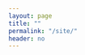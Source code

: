 ```yaml
---
layout: page
title: ""
permalink: "/site/"
header: no
---
```

<script src="../assets/js/jquery.js"></script>
<script src="https://npmcdn.com/csv2geojson@latest/csv2geojson.js"></script>
<script src="../assets/js/papaparse.min.js"></script>


<div class="image"></div>
<div class="title"></div>
<div class="metadata"></div>


<script type="text/javascript">

// jsonify the data in _data and provided
// by ruby (doesn't require reading in any
// new csv data
var sites = {{ site.data.sites | jsonify }};

console.log(sites);

// parsing function
function getUrlVars() {
  var vars = {};
  var parts = window.location.href.replace(/[?&]+([^=&]+)=([^&]*)/gi, function(m,key,value) {
    vars[key] = value;
  });
  return vars;
}

// Using the jQuery library
// grab the sitename from the url argument
var site = getUrlVars()["site"];

var imagestring = "<img src='../images/overviews/" + site + "_overview.png' width='250' height='250'/>"

$('.image').html(imagestring);

// find the index of the the site in the
// jsonified array
index = sites.findIndex(x => x.shortname == site);

console.log(index);

// use the index to subset the array
// and generate dynamic content from
// the metadata

var title = "<h1>" + sites[index].sitename + " (" + sites[index].shortname + ")" + "<\h1>";

console.log(sites[index]);

$('.title').html(title);

</script>
	
	